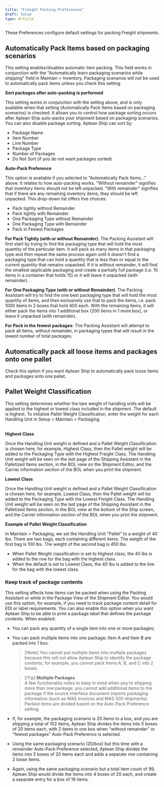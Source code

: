```yaml
---
title: "Freight Packing Preferences"
draft: false
type: Article
---
```


These Preferences configure default settings for packing Freight shipments.
## Automatically Pack Items based on packaging scenarios


This setting enables/disables automatic item packing. This field works in conjunction with the "Automatically learn packaging scenarios while shipping" field in Maintain > Inventory. Packaging scenarios will not be used to automatically pack items unless you check this setting.


**Sort packages after auto-packing is performed**


This setting works in conjunction with the setting above, and is only available when that setting (Automatically Pack Items based on packaging scenarios) is checked. It allows you to control how package sorting occurs after Aptean Ship auto-packs your shipment based on packaging scenarios. You can also disable package sorting. Aptean Ship can sort by:
* Package Name
* Item Number
* Line Number
* Package Type
* Number of Packages
* Do Not Sort (if you do not want packages sorted)


 **Auto-Pack Preference**


This option is available if you selected to "Automatically Pack Items..." above. It relates to how auto-packing works. "Without remainder" signifies that inventory items should not be left unpacked. "With remainder" signifies that if there are any remaining inventory items, they should be left unpacked.
This drop-down list offers five choices:
* Pack tightly without Remainder
* Pack tightly with Remainder
* One Packaging Type without Remainder
* One Packaging Type with Remainder
* Pack in Fewest Packages


**For Pack Tightly (with or without Remainder)**: The Packing Assistant will first start by trying to find the packaging type that will hold the most quantity of the particular item. It will pack as many items in that packaging type and then repeat the same process again until it doesn't find a packaging type that can hold a quantity that is less than or equal to the current quantity that remains unpacked. If it is without remainder, it will find the smallest applicable packaging and create a partially full package (i.e. 10 items in a container that holds 15) or it will leave it unpacked (with remainder).

**For One Packaging Type (with or without Remainder)**: The Packing Assistant will try to find the one best packaging type that will hold the most quantity of items, and then exclusively use that to pack the items, i.e. pack 1000 items in 2 boxes that hold 400 each. With the remaining items, it will either pack the items into 1 additional box (200 items in 1 more box), or leave it unpacked (with remainder).

**For Pack in the fewest packages**: The Packing Assistant will attempt to pack all items, without remainder, in packaging types that will result in the lowest number of total packages.



## Automatically pack all loose items and packages onto one pallet


Check this option if you want Aptean Ship to automatically pack loose items and packages onto one pallet.



## Pallet Weight Classification


This setting determines whether the tare weight of handling units will be applied to the highest or lowest class included in the shipment. The default is highest. To initialize Pallet Weight Classification, enter the weight for each Handling Unit in Setup > Maintain > Packaging.

<br>**Highest Class**


Once the Handling Unit weight is defined and a Pallet Weight Classification is chosen here, for example, Highest Class, then the Pallet weight will be added to the Packaging Type with the Highest Freight Class. The Handling Unit weight will be seen on the last page of the Shipping Assistant in the Palletized Items section, in the BOL view on the Shipment Editor, and the Carrier information section of the BOL when you print the shipment.

**Lowest Class**


Once the Handling Unit weight is defined and a Pallet Weight Classification is chosen here, for example, Lowest Class, then the Pallet weight will be added to the Packaging Type with the Lowest Freight Class. The Handling Unit weight will be seen on the last page of the Shipping Assistant in the Palletized Items section, in the BOL view at the bottom of the Ship screen, and the Carrier information section of the BOL when you print the shipment.

**Example of Pallet Weight Classification**


In Maintain > Packaging, we set the Handling Unit "Pallet" to a weight of 40 lbs. There are two bags, each containing different items. The weight of the first bag is 100 lbs. The weight of the second bag is 450 lbs.
* When Pallet Weight classification is set to Highest class, the 40 lbs is added to the row for the bag with the highest class.
* When the default is set to Lowest Class, the 40 lbs is added to the line for the bag with the lowest class.


### Keep track of package contents


This setting affects how items can be packed when using the Packing Assistant or while in the Package View of the Shipment Editor. You would use this option, for example, if you need to track package content detail for EDI or label requirements. You can also enable this option when you want Aptean Ship to be able to print a package label that defines the package contents. When enabled:
* You can pack any quantity of a single item into one or more packages;
* You can pack multiple items into one package; Item A and Item B are packed into 1 box. 
    >[!Note]  You cannot put multiple items into multiple packages because this will not allow Aptean Ship to identify the package contents; for example, you cannot pack Items A, B, and C into 2 boxes.


    >[!Tip] **Multiple Packages** <br>A few functionality notes to keep in mind when you're shipping more than one package: you cannot add additional items to the package if the source interface document imports packaging information (such as MAS Invoices and MAS 500 shipments). Packed items are divided based on the Auto-Pack Preference setting.
* If, for example, the packaging scenario is 20 items to a box, and you are shipping a total of 102 items, Aptean Ship divides the items into 5 boxes of 20 items each, with 2 items in one box when "without remainder" or "fewest packages" Auto-Pack Preference is selected.
* Using the same packaging scenario (20/box) but this time with a remainder Auto-Pack Preference selected, Aptean Ship divides the items into 5 boxes of 20 items each and adds a separate row containing 2 loose items.
* Again, using the same packaging scenario but a total item count of 99, Aptean Ship would divide the items into 4 boxes of 20 each, and create a separate entry for a box of 19 items.








